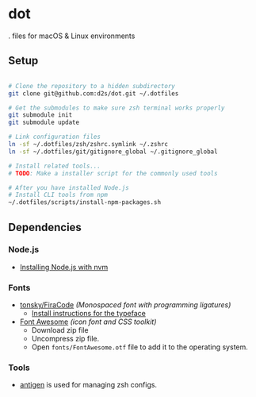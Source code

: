 # dot

. files for macOS & Linux environments


## Setup

```sh

# Clone the repository to a hidden subdirectory
git clone git@github.com:d2s/dot.git ~/.dotfiles

# Get the submodules to make sure zsh terminal works properly
git submodule init
git submodule update

# Link configuration files
ln -sf ~/.dotfiles/zsh/zshrc.symlink ~/.zshrc
ln -sf ~/.dotfiles/git/gitignore_global ~/.gitignore_global

# Install related tools...
# TODO: Make a installer script for the commonly used tools

# After you have installed Node.js
# Install CLI tools from npm
~/.dotfiles/scripts/install-npm-packages.sh

```


## Dependencies

### Node.js

- [Installing Node.js with nvm](https://gist.github.com/d2s/372b5943bce17b964a79)

### Fonts

- [tonsky/FiraCode](https://github.com/tonsky/FiraCode) _(Monospaced font with programming ligatures)_
  - [Install instructions for the typeface](https://github.com/tonsky/FiraCode/wiki)
- [Font Awesome](http://fontawesome.io/) _(icon font and CSS toolkit)_
  - Download zip file
  - Uncompress zip file.
  - Open `fonts/FontAwesome.otf` file to add it to the operating system.

### Tools

- [antigen][] is used for managing zsh configs.

[antigen]: https://github.com/zsh-users/antigen "A plugin manager for zsh."
